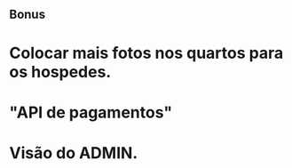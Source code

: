 ## Bonus

# Colocar mais fotos nos quartos para os hospedes.
# "API de pagamentos"
# Visão do ADMIN. 